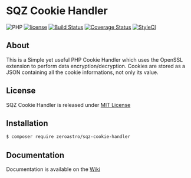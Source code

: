 # SQZ Cookie Handler
![PHP](https://img.shields.io/badge/PHP-%3E%3D%205.6-8892bf.svg) [![license](https://img.shields.io/github/license/mashape/apistatus.svg)](https://github.com/zeroastro/SQZ-Cookie-Handler/blob/master/LICENSE) [![Build Status](https://travis-ci.org/zeroastro/SQZ-Cookie-Handler.svg?branch=master)](https://travis-ci.org/zeroastro/SQZ-Cookie-Handler) [![Coverage Status](https://coveralls.io/repos/github/zeroastro/SQZ-Cookie-Handler/badge.svg)](https://coveralls.io/github/zeroastro/SQZ-Cookie-Handler) [![StyleCI](https://styleci.io/repos/76901767/shield?branch=master)](https://styleci.io/repos/76901767)

## About
This is a Simple yet useful PHP Cookie Handler which uses the OpenSSL extension to perform data encryption/decryption.
Cookies are stored as a JSON containing all the cookie informations, not only its value.

## License
SQZ Cookie Handler is released under [MIT License](https://github.com/zeroastro/SQZ-Cookie-Handler/blob/master/LICENSE)

## Installation
```sh
$ composer require zeroastro/sqz-cookie-handler
```

## Documentation
Documentation is available on the [Wiki](https://github.com/zeroastro/SQZ-Cookie-Handler/wiki)
